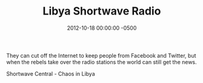﻿---
layout: post
title:  Libya Shortwave Radio
date:   2012-10-18 00:00:00 -0500
categories: IT
---






They can cut off the Internet to keep people from Facebook and Twitter, but when the rebels take over the radio stations the world can still get the news.

<a hrf="http://mt-shortwave.blogspot.com/2011/02/chaos-in-libya.html">Shortwave Central - Chaos in Libya</a>


